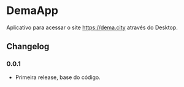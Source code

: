 # DemaApp
Aplicativo para acessar o site https://dema.city através do Desktop.

## Changelog

### 0.0.1

- Primeira release, base do código.